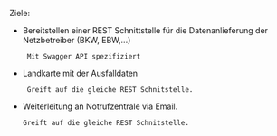 Ziele:

- Bereitstellen einer REST Schnittstelle für die Datenanlieferung der Netzbetreiber (BKW, EBW,...)

       Mit Swagger API spezifiziert
  
- Landkarte mit der Ausfalldaten
 
       Greift auf die gleiche REST Schnitstelle.
  
- Weiterleitung an Notrufzentrale via Email.
 
      Greift auf die gleiche REST Schnitstelle.

  
